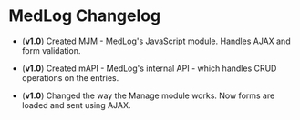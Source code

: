 # MedLog Changelog

* (**v1.0**) Created MJM - MedLog's JavaScript module. Handles AJAX and form validation. 

* (**v1.0**) Created mAPI - MedLog's internal API - which handles CRUD operations on the entries.

* (**v1.0**) Changed the way the Manage module works. Now forms are loaded and sent using AJAX.
